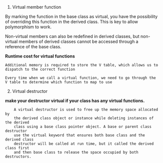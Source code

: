 1. Virtual member function

By marking the function in the base class as virtual, you have the possibility of overriding this function in the derived class. This is key to allow polymorphism to work.

Non-virtual members can also be redefined in derived classes, but non-virtual members of derived classes cannot be accessed through a reference of the base class.

**Runtime cost for virtual functions**

    Additional memory is required to store the V table, which allows us to dispatch to the correct function

    Every time when we call a virtual function, we need to go through the V table to determine which function to map to use


2. Virtual destructor

**make your destructor virtual if your class has any virtual functions.**

        A virtual destructor is used to free up the memory space allocated by 
        the derived class object or instance while deleting instances of the derived
        class using a base class pointer object. A base or parent class destructor
        use the virtual keyword that ensures both base class and the derived class 
        destructor will be called at run time, but it called the derived class first
        and then base class to release the space occupied by both destructors.

